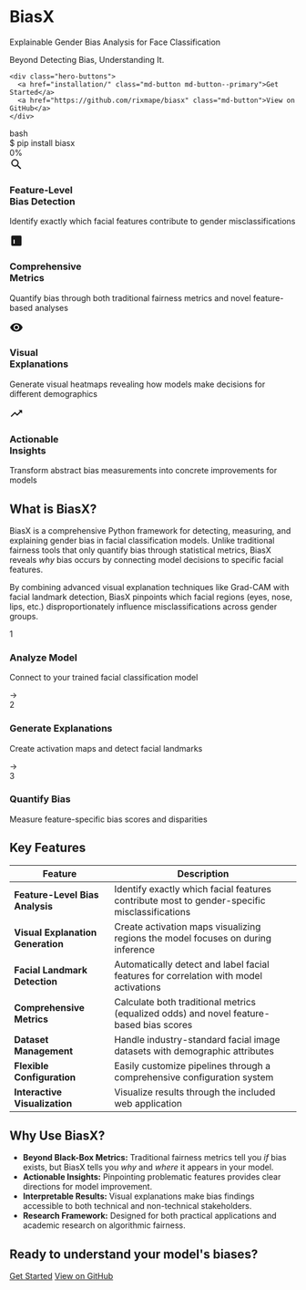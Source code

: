 <div class="hero-section">
  <div class="hero-content">
    <h1 class="hero-title">BiasX</h1>
    <p class="hero-subtitle">Explainable Gender Bias Analysis for Face Classification</p>
    <p class="hero-tagline">Beyond Detecting Bias, Understanding It.</p>
    
    <div class="hero-buttons">
      <a href="installation/" class="md-button md-button--primary">Get Started</a>
      <a href="https://github.com/rixmape/biasx" class="md-button">View on GitHub</a>
    </div>
  </div>
</div>

<div class="terminal-demo">
  <div class="terminal-header">
    <span class="terminal-button red"></span>
    <span class="terminal-button yellow"></span>
    <span class="terminal-button green"></span>
    <span class="terminal-title">bash</span>
  </div>
  <div class="terminal-body">
    <div class="line">
      <span class="prompt">$</span>
      <span class="command">pip install biasx</span>
    </div>
    <div class="line">
      <div class="progress-bar">
        <div class="progress"></div>
      </div>
      <span class="progress-text">0%</span>
    </div>
  </div>
</div>

<div class="compact-feature-cards">
  <div class="feature-card">
    <div class="feature-icon">
      <svg viewBox="0 0 24 24" width="24" height="24">
        <path fill="currentColor" d="M9.5,3A6.5,6.5 0 0,1 16,9.5C16,11.11 15.41,12.59 14.44,13.73L14.71,14H15.5L20.5,19L19,20.5L14,15.5V14.71L13.73,14.44C12.59,15.41 11.11,16 9.5,16A6.5,6.5 0 0,1 3,9.5A6.5,6.5 0 0,1 9.5,3M9.5,5C7,5 5,7 5,9.5C5,12 7,14 9.5,14C12,14 14,12 14,9.5C14,7 12,5 9.5,5Z" />
      </svg>
    </div>
    <h3>Feature-Level<br>Bias Detection</h3>
    <p>Identify exactly which facial features contribute to gender misclassifications</p>
  </div>
  
  <div class="feature-card">
    <div class="feature-icon">
      <svg viewBox="0 0 24 24" width="24" height="24">
        <path fill="currentColor" d="M5,3H19A2,2 0 0,1 21,5V19A2,2 0 0,1 19,21H5A2,2 0 0,1 3,19V5A2,2 0 0,1 5,3M9,17V10H7V17H9M11,17V7H13V17H11M15,17V13H17V17H15Z" />
      </svg>
    </div>
    <h3>Comprehensive<br>Metrics</h3>
    <p>Quantify bias through both traditional fairness metrics and novel feature-based analyses</p>
  </div>
  
  <div class="feature-card">
    <div class="feature-icon">
      <svg viewBox="0 0 24 24" width="24" height="24">
        <path fill="currentColor" d="M12,9A3,3 0 0,0 9,12A3,3 0 0,0 12,15A3,3 0 0,0 15,12A3,3 0 0,0 12,9M12,17A5,5 0 0,1 7,12A5,5 0 0,1 12,7A5,5 0 0,1 17,12A5,5 0 0,1 12,17M12,4.5C7,4.5 2.73,7.61 1,12C2.73,16.39 7,19.5 12,19.5C17,19.5 21.27,16.39 23,12C21.27,7.61 17,4.5 12,4.5Z" />
      </svg>
    </div>
    <h3>Visual<br>Explanations</h3>
    <p>Generate visual heatmaps revealing how models make decisions for different demographics</p>
  </div>
  
  <div class="feature-card">
    <div class="feature-icon">
      <svg viewBox="0 0 24 24" width="24" height="24">
        <path fill="currentColor" d="M16,6L18.29,8.29L13.41,13.17L9.41,9.17L2,16.59L3.41,18L9.41,12L13.41,16L19.71,9.71L22,12V6H16Z" />
      </svg>
    </div>
    <h3>Actionable<br>Insights</h3>
    <p>Transform abstract bias measurements into concrete improvements for models</p>
  </div>
</div>

<div class="section-separator"></div>

## What is BiasX?

BiasX is a comprehensive Python framework for detecting, measuring, and explaining gender bias in facial classification models. Unlike traditional fairness tools that only quantify bias through statistical metrics, BiasX reveals *why* bias occurs by connecting model decisions to specific facial features.

By combining advanced visual explanation techniques like Grad-CAM with facial landmark detection, BiasX pinpoints which facial regions (eyes, nose, lips, etc.) disproportionately influence misclassifications across gender groups.

<div class="workflow-diagram">
  <div class="workflow-step">
    <div class="step-icon">1</div>
    <div class="step-content">
      <h3>Analyze Model</h3>
      <p>Connect to your trained facial classification model</p>
    </div>
  </div>
  <div class="workflow-arrow">→</div>
  <div class="workflow-step">
    <div class="step-icon">2</div>
    <div class="step-content">
      <h3>Generate Explanations</h3>
      <p>Create activation maps and detect facial landmarks</p>
    </div>
  </div>
  <div class="workflow-arrow">→</div>
  <div class="workflow-step">
    <div class="step-icon">3</div>
    <div class="step-content">
      <h3>Quantify Bias</h3>
      <p>Measure feature-specific bias scores and disparities</p>
    </div>
  </div>
</div>

## Key Features

| Feature | Description |
| ------- | ----------- |
| **Feature-Level Bias Analysis** | Identify exactly which facial features contribute most to gender-specific misclassifications |
| **Visual Explanation Generation** | Create activation maps visualizing regions the model focuses on during inference |
| **Facial Landmark Detection** | Automatically detect and label facial features for correlation with model activations |
| **Comprehensive Metrics** | Calculate both traditional metrics (equalized odds) and novel feature-based bias scores |
| **Dataset Management** | Handle industry-standard facial image datasets with demographic attributes |
| **Flexible Configuration** | Easily customize pipelines through a comprehensive configuration system |
| **Interactive Visualization** | Visualize results through the included web application |

## Why Use BiasX?

- **Beyond Black-Box Metrics:** Traditional fairness metrics tell you *if* bias exists, but BiasX tells you *why* and *where* it appears in your model.
- **Actionable Insights:** Pinpointing problematic features provides clear directions for model improvement.
- **Interpretable Results:** Visual explanations make bias findings accessible to both technical and non-technical stakeholders.
- **Research Framework:** Designed for both practical applications and academic research on algorithmic fairness.

<div class="cta-section">
  <h2>Ready to understand your model's biases?</h2>
  <div class="cta-buttons">
    <a href="installation/" class="md-button md-button--primary">Get Started</a>
    <a href="https://github.com/rixmape/biasx" class="md-button">View on GitHub</a>
  </div>
</div>

<script>
document.addEventListener('DOMContentLoaded', function() {
  const progress = document.querySelector('.progress');
  const progressText = document.querySelector('.progress-text');
  let percent = 0;
  
  function increaseProgress() {
    if (percent < 100) {
      percent += Math.floor(Math.random() * 10) + 1;
      if (percent > 100) percent = 100;
      
      progress.style.width = percent + '%';
      progressText.textContent = percent + '%';
      
      const delay = percent < 80 ? (Math.random() * 200 + 100) : (Math.random() * 500 + 300);
      setTimeout(increaseProgress, delay);
    } else {
      progressText.textContent = 'Successfully installed biasx';
    }
  }
  
  // Start the animation a bit after page loads
  setTimeout(increaseProgress, 800);
});
</script>